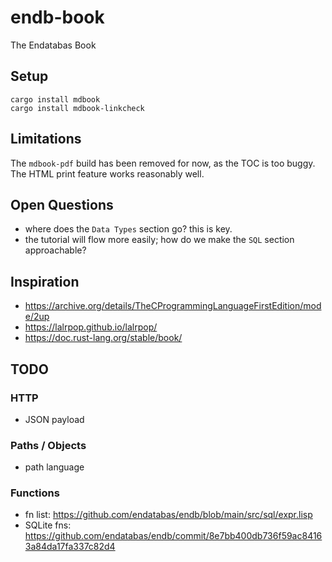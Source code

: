 # endb-book

The Endatabas Book

## Setup

```
cargo install mdbook
cargo install mdbook-linkcheck
```

## Limitations

The `mdbook-pdf` build has been removed for now, as the TOC is too buggy.
The HTML print feature works reasonably well.

## Open Questions

* where does the `Data Types` section go? this is key.
* the tutorial will flow more easily; how do we make the `SQL` section approachable?

## Inspiration

* https://archive.org/details/TheCProgrammingLanguageFirstEdition/mode/2up
* https://lalrpop.github.io/lalrpop/
* https://doc.rust-lang.org/stable/book/


## TODO

### HTTP

* JSON payload

### Paths / Objects

* path language

### Functions

* fn list: https://github.com/endatabas/endb/blob/main/src/sql/expr.lisp
* SQLite fns: https://github.com/endatabas/endb/commit/8e7bb400db736f59ac84163a84da17fa337c82d4
